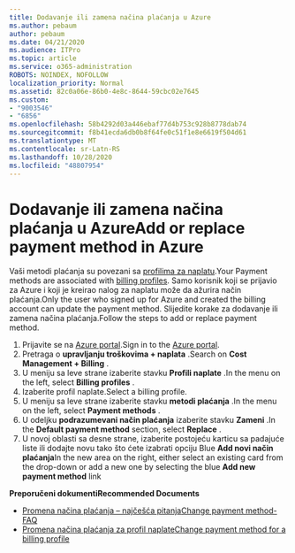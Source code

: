 ```yaml
---
title: Dodavanje ili zamena načina plaćanja u Azure
ms.author: pebaum
author: pebaum
ms.date: 04/21/2020
ms.audience: ITPro
ms.topic: article
ms.service: o365-administration
ROBOTS: NOINDEX, NOFOLLOW
localization_priority: Normal
ms.assetid: 82c0a06e-86b0-4e8c-8644-59cbc02e7645
ms.custom:
- "9003546"
- "6856"
ms.openlocfilehash: 58b4292d03a446ebaf77d4b753c928b8778dab74
ms.sourcegitcommit: f8b41ecda6db0b8f64fe0c51f1e8e6619f504d61
ms.translationtype: MT
ms.contentlocale: sr-Latn-RS
ms.lasthandoff: 10/28/2020
ms.locfileid: "48807954"
---
```

# <a name="add-or-replace-payment-method-in-azure"></a><span data-ttu-id="75be9-102">Dodavanje ili zamena načina plaćanja u Azure</span><span class="sxs-lookup"><span data-stu-id="75be9-102">Add or replace payment method in Azure</span></span>

<span data-ttu-id="75be9-103">Vaši metodi plaćanja su povezani sa [profilima za naplatu](https://docs.microsoft.com/azure/billing/billing-how-to-change-credit-card?WT.mc_id=Portal-Microsoft_Azure_Support#change-payment-method-for-a-billing-profile).</span><span class="sxs-lookup"><span data-stu-id="75be9-103">Your Payment methods are associated with [billing profiles](https://docs.microsoft.com/azure/billing/billing-how-to-change-credit-card?WT.mc_id=Portal-Microsoft_Azure_Support#change-payment-method-for-a-billing-profile).</span></span> <span data-ttu-id="75be9-104">Samo korisnik koji se prijavio za Azure i koji je kreirao nalog za naplatu može da ažurira način plaćanja.</span><span class="sxs-lookup"><span data-stu-id="75be9-104">Only the user who signed up for Azure and created the billing account can update the payment method.</span></span> <span data-ttu-id="75be9-105">Slijedite korake za dodavanje ili zamena načina plaćanja.</span><span class="sxs-lookup"><span data-stu-id="75be9-105">Follow the steps to add or replace payment method.</span></span>

1. <span data-ttu-id="75be9-106">Prijavite se na [Azure portal](https://portal.azure.com/).</span><span class="sxs-lookup"><span data-stu-id="75be9-106">Sign in to the [Azure portal](https://portal.azure.com/).</span></span>
2. <span data-ttu-id="75be9-107">Pretraga o **upravljanju troškovima + naplata** .</span><span class="sxs-lookup"><span data-stu-id="75be9-107">Search on **Cost Management + Billing** .</span></span>
3. <span data-ttu-id="75be9-108">U meniju sa leve strane izaberite stavku **Profili naplate** .</span><span class="sxs-lookup"><span data-stu-id="75be9-108">In the menu on the left, select **Billing profiles** .</span></span>
4. <span data-ttu-id="75be9-109">Izaberite profil naplate.</span><span class="sxs-lookup"><span data-stu-id="75be9-109">Select a billing profile.</span></span>
5. <span data-ttu-id="75be9-110">U meniju sa leve strane izaberite stavku **metodi plaćanja** .</span><span class="sxs-lookup"><span data-stu-id="75be9-110">In the menu on the left, select **Payment methods** .</span></span>
6. <span data-ttu-id="75be9-111">U odeljku **podrazumevani način plaćanja** izaberite stavku **Zameni** .</span><span class="sxs-lookup"><span data-stu-id="75be9-111">In the **Default payment method** section, select **Replace** .</span></span>
7. <span data-ttu-id="75be9-112">U novoj oblasti sa desne strane, izaberite postojeću karticu sa padajuće liste ili dodajte novu tako što ćete izabrati opciju Blue **Add novi način plaćanja**</span><span class="sxs-lookup"><span data-stu-id="75be9-112">In the new area on the right, either select an existing card from the drop-down or add a new one by selecting the blue **Add new payment method** link</span></span>

<span data-ttu-id="75be9-113">**Preporučeni dokumenti**</span><span class="sxs-lookup"><span data-stu-id="75be9-113">**Recommended Documents**</span></span>

- [<span data-ttu-id="75be9-114">Promena načina plaćanja – najčešća pitanja</span><span class="sxs-lookup"><span data-stu-id="75be9-114">Change payment method- FAQ</span></span>](https://docs.microsoft.com/azure/billing/billing-how-to-change-credit-card?WT.mc_id=Portal-Microsoft_Azure_Support#frequently-asked-questions)
- [<span data-ttu-id="75be9-115">Promena načina plaćanja za profil naplate</span><span class="sxs-lookup"><span data-stu-id="75be9-115">Change payment method for a billing profile</span></span>](https://docs.microsoft.com/azure/cost-management-billing/manage/change-credit-card?WT.mc_id=Portal-Microsoft_Azure_Support#manage-credit-cards-for-a-microsoft-customer-agreement)
